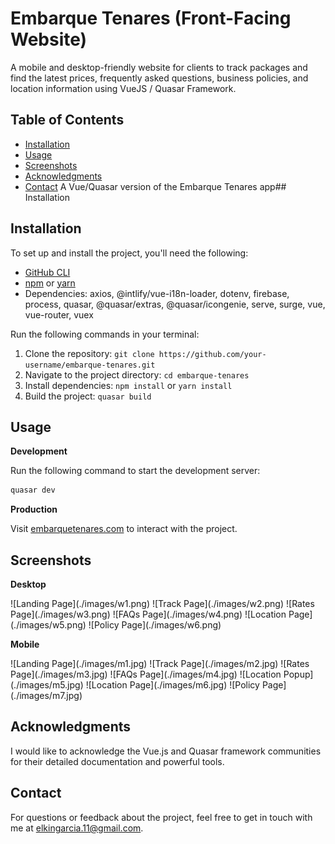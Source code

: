 # Embarque Tenares (Front-Facing Website)

A mobile and desktop-friendly website for clients to track packages and find the latest prices, frequently asked questions, business policies, and location information using VueJS / Quasar Framework.

## Table of Contents

- [Installation](#installation)
- [Usage](#usage)
- [Screenshots](#screenshots)
- [Acknowledgments](#acknowledgments)
- [Contact](#contact)
  A Vue/Quasar version of the Embarque Tenares app## Installation

## Installation

To set up and install the project, you'll need the following:

- [GitHub CLI](https://github.com/git-guides/install-git)
- [npm](https://docs.npmjs.com/) or [yarn](https://classic.yarnpkg.com/en/docs/install/)
- Dependencies: axios, @intlify/vue-i18n-loader, dotenv, firebase, process, quasar, @quasar/extras, @quasar/icongenie, serve, surge, vue, vue-router, vuex

Run the following commands in your terminal:

1. Clone the repository: `git clone https://github.com/your-username/embarque-tenares.git`
2. Navigate to the project directory: `cd embarque-tenares`
3. Install dependencies: `npm install` or `yarn install`
4. Build the project: `quasar build`

## Usage

<b>Development</b>

Run the following command to start the development server:

```bash
quasar dev
```

<b>Production</b>

Visit [embarquetenares.com](https://embarquetenares.com) to interact with the project.

## Screenshots

<b> Desktop </b>

<tr>
![Landing Page](./images/w1.png)
![Track Page](./images/w2.png)
![Rates Page](./images/w3.png)
![FAQs Page](./images/w4.png)
![Location Page](./images/w5.png)
![Policy Page](./images/w6.png)
</tr>

<b> Mobile </b>

<div style="display: flex; justify-content: space-between;">
![Landing Page](./images/m1.jpg)
![Track Page](./images/m2.jpg)
![Rates Page](./images/m3.jpg)
![FAQs Page](./images/m4.jpg)
![Location Popup](./images/m5.jpg)
![Location Page](./images/m6.jpg)
![Policy Page](./images/m7.jpg)
</div>

## Acknowledgments

I would like to acknowledge the Vue.js and Quasar framework communities for their detailed documentation and powerful tools.

## Contact

For questions or feedback about the project, feel free to get in touch with me at elkingarcia.11@gmail.com.
